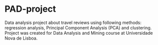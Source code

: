 # PAD-project
Data analysis project about travel reviews using following methods: regression analysis, Principal Component Analysis (PCA) and clustering.<br>
Project was created for Data Analysis and Mining course at Universidade Nova de Lisboa.
